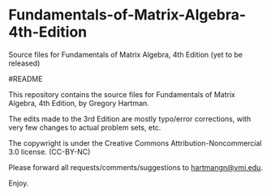 # Fundamentals-of-Matrix-Algebra-4th-Edition
Source files for Fundamentals of Matrix Algebra, 4th Edition (yet to be released)

#README

This repository contains the source files for
Fundamentals of Matrix Algebra, 4th Edition, by Gregory Hartman.

The edits made to the 3rd Edition are mostly typo/error corrections, with very few changes to actual problem sets, etc.

The copywright is under the Creative Commons
Attribution-Noncommercial 3.0 license. (CC-BY-NC)

Please forward all requests/comments/suggestions to hartmangn@vmi.edu.

Enjoy.

